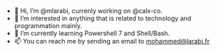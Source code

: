 - 👋 Hi, I’m @mlarabi, currenly working on @calx-co.
- 👀 I’m interested in anything that is related to technology and programmation mainly.
- 🌱 I’m currently learning Powershell 7 and Shell/Bash.
- 📫 You can reach me by sending an email to mohammed@larabi.fr
